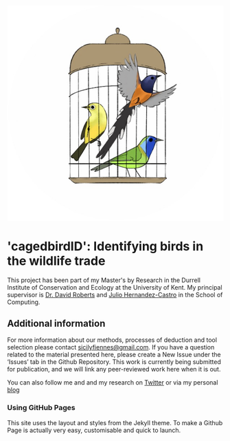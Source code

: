 ![image of three birds in a cage, trying to fly free](images/cagedbirdIDlogo_Credit_Alyssa_Rice.jpeg)
# 'cagedbirdID': Identifying birds in the wildlife trade 
This project has been part of my Master's by Research in the Durrell Institute of Conservation and Ecology at the University of Kent. My principal supervisor is [Dr. David Roberts](https://www.kent.ac.uk/anthropology-conservation/people/555/roberts-david) and [Julio Hernandez-Castro](https://www.kent.ac.uk/computing/people/3110/hernandez-castro-julio) in the School of Computing. 

## Additional information
For more information about our methods, processes of deduction and tool selection please contact [sicilyfiennes@gmail.com](mailto:sicilyfiennes@gmail.com). If you have a question related to the material presented here, please create a New Issue under the ‘Issues’ tab in the Github Repository. This work is currently being submitted for publication, and we will link any peer-reviewed work here when it is out.

You can also follow me and and my research on [Twitter](https://twitter.com/sicilyfiennes) or via my personal [blog](https://conservationsensationblog.wordpress.com/)

### Using GitHub Pages

This site uses the layout and styles from the Jekyll theme. To make a Github Page is actually very easy, customisable and quick to launch.
